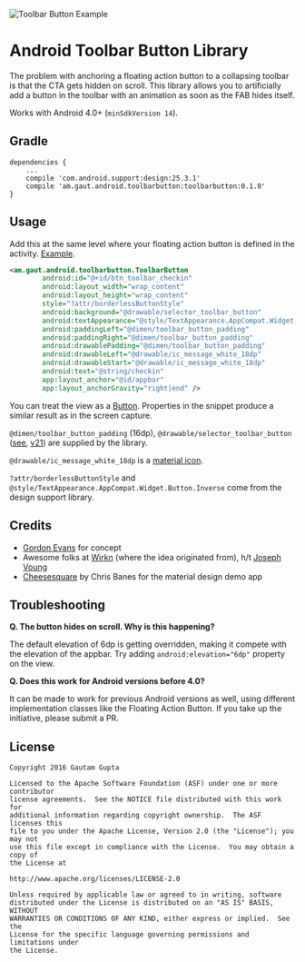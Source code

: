 ![Toolbar Button Example](https://raw.githubusercontent.com/GautamGupta/toolbar-button/master/art/toolbar-button.gif)

Android Toolbar Button Library
==============================

The problem with anchoring a floating action button to a collapsing toolbar is that the CTA gets
hidden on scroll. This library allows you to artificially add a button in the toolbar with an
animation as soon as the FAB hides itself.

Works with Android 4.0+ (`minSdkVersion 14`).


Gradle
------

```
dependencies {
    ...
    compile 'com.android.support:design:25.3.1'
    compile 'am.gaut.android.toolbarbutton:toolbarbutton:0.1.0'
}
```

Usage
-----

Add this at the same level where your floating action button is defined in the activity.
[Example](https://github.com/GautamGupta/toolbar-button/blob/master/app/src/main/res/layout/activity_detail.xml#L155-L169).

```xml
<am.gaut.android.toolbarbutton.ToolbarButton
        android:id="@+id/btn_toolbar_checkin"
        android:layout_width="wrap_content"
        android:layout_height="wrap_content"
        style="?attr/borderlessButtonStyle"
        android:background="@drawable/selector_toolbar_button"
        android:textAppearance="@style/TextAppearance.AppCompat.Widget.Button.Inverse"
        android:paddingLeft="@dimen/toolbar_button_padding"
        android:paddingRight="@dimen/toolbar_button_padding"
        android:drawablePadding="@dimen/toolbar_button_padding"
        android:drawableLeft="@drawable/ic_message_white_18dp"
        android:drawableStart="@drawable/ic_message_white_18dp"
        android:text="@string/checkin"
        app:layout_anchor="@id/appbar"
        app:layout_anchorGravity="right|end" />
```

You can treat the view as a
[Button](http://developer.android.com/reference/android/widget/Button.html).
Properties in the snippet produce a similar result as in the screen capture.

`@dimen/toolbar_button_padding` (16dp), `@drawable/selector_toolbar_button`
([see](https://github.com/GautamGupta/toolbar-button/blob/master/toolbarbutton/src/main/res/drawable/selector_toolbar_button.xml),
[v21](https://github.com/GautamGupta/toolbar-button/blob/master/toolbarbutton/src/main/res/drawable-v21/selector_toolbar_button.xml))
are supplied by the library.

`@drawable/ic_message_white_18dp` is a [material icon](https://design.google.com/icons/#ic_message).

`?attr/borderlessButtonStyle` and `@style/TextAppearance.AppCompat.Widget.Button.Inverse` come from
the design support library.

Credits
-------
 - [Gordon Evans](https://www.linkedin.com/in/gjrevans) for concept
 - Awesome folks at [Wirkn](http://wirkn.com/) (where the idea originated from), h/t [Joseph Voung](https://www.linkedin.com/in/josephwongcl)
 - [Cheesesquare](https://github.com/chrisbanes/cheesesquare) by Chris Banes for the material design demo app

Troubleshooting
---------------

**Q. The button hides on scroll. Why is this happening?**

The default elevation of 6dp is getting overridden, making it compete with the elevation of the
appbar. Try adding `android:elevation="6dp"` property on the view.

**Q. Does this work for Android versions before 4.0?**

It can be made to work for previous Android versions as well, using different implementation classes
like the Floating Action Button. If you take up the initiative, please submit a PR.

License
-------

```
Copyright 2016 Gautam Gupta

Licensed to the Apache Software Foundation (ASF) under one or more contributor
license agreements.  See the NOTICE file distributed with this work for
additional information regarding copyright ownership.  The ASF licenses this
file to you under the Apache License, Version 2.0 (the "License"); you may not
use this file except in compliance with the License.  You may obtain a copy of
the License at

http://www.apache.org/licenses/LICENSE-2.0

Unless required by applicable law or agreed to in writing, software
distributed under the License is distributed on an "AS IS" BASIS, WITHOUT
WARRANTIES OR CONDITIONS OF ANY KIND, either express or implied.  See the
License for the specific language governing permissions and limitations under
the License.
```